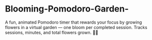 # Blooming-Pomodoro-Garden-
A fun, animated Pomodoro timer that rewards your focus by growing flowers in a virtual garden — one bloom per completed session. Tracks sessions, minutes, and total flowers grown. 🌱🌸
